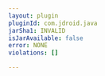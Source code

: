 ```yaml
---
layout: plugin
pluginId: com.jdroid.java
jarSha1: INVALID
isJarAvailable: false
error: NONE
violations: []

---
```

